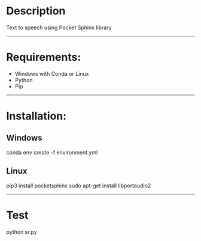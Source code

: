 # Description

Text to speech using Pocket Sphinx library

-------------------------------------------

# Requirements:

- Windows with Conda or Linux
- Python
- Pip

-------------------------------------------

# Installation:

## Windows

conda env create -f environment.yml

## Linux

pip3 install pocketsphinx
sudo apt-get install libportaudio2

-------------------------------------------

# Test

python sr.py

